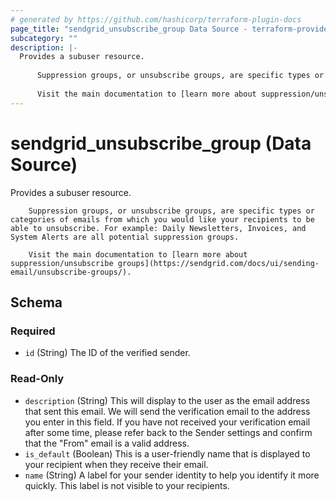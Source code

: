 ```yaml
---
# generated by https://github.com/hashicorp/terraform-plugin-docs
page_title: "sendgrid_unsubscribe_group Data Source - terraform-provider-sendgrid"
subcategory: ""
description: |-
  Provides a subuser resource.
  
      Suppression groups, or unsubscribe groups, are specific types or categories of emails from which you would like your recipients to be able to unsubscribe. For example: Daily Newsletters, Invoices, and System Alerts are all potential suppression groups.
  
      Visit the main documentation to [learn more about suppression/unsubscribe groups](https://sendgrid.com/docs/ui/sending-email/unsubscribe-groups/).
---
```


# sendgrid_unsubscribe_group (Data Source)

Provides a subuser resource.

		Suppression groups, or unsubscribe groups, are specific types or categories of emails from which you would like your recipients to be able to unsubscribe. For example: Daily Newsletters, Invoices, and System Alerts are all potential suppression groups.

		Visit the main documentation to [learn more about suppression/unsubscribe groups](https://sendgrid.com/docs/ui/sending-email/unsubscribe-groups/).



<!-- schema generated by tfplugindocs -->
## Schema

### Required

- `id` (String) The ID of the verified sender.

### Read-Only

- `description` (String) This will display to the user as the email address that sent this email. We will send the verification email to the address you enter in this field. If you have not received your verification email after some time, please refer back to the Sender settings and confirm that the "From" email is a valid address.
- `is_default` (Boolean) This is a user-friendly name that is displayed to your recipient when they receive their email.
- `name` (String) A label for your sender identity to help you identify it more quickly. This label is not visible to your recipients.
